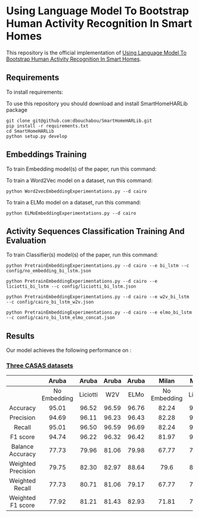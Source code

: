 # Using Language Model To Bootstrap Human Activity Recognition In Smart Homes

This repository is the official implementation of [Using Language Model To Bootstrap Human Activity Recognition In Smart Homes](https://arxiv.org/abs/2030.12345). 

## Requirements

To install requirements:

To use this repository you should download and install SmartHomeHARLib package

```setup
git clone git@github.com:dbouchabou/SmartHomeHARLib.git
pip install -r requirements.txt
cd SmartHomeHARLib
python setup.py develop
```

## Embeddings Training

To train Embedding model(s) of the paper, run this command:

To train a Word2Vec model on a dataset, run this command:
```w2v_train
python Word2vecEmbeddingExperimentations.py --d cairo
```

To train a ELMo model on a dataset, run this command:
```elmo_train
python ELMoEmbeddingExperimentations.py --d cairo
```

## Activity Sequences Classification Training And Evaluation

To train Classifier(s) model(s) of the paper, run this command:

```classifier
python PretrainEmbeddingExperimentations.py --d cairo --e bi_lstm --c config/no_embedding_bi_lstm.json
```

```classifier_liciotti_train
python PretrainEmbeddingExperimentations.py --d cairo --e liciotti_bi_lstm --c config/liciotti_bi_lstm.json
```

```classifier_w2v_train
python PretrainEmbeddingExperimentations.py --d cairo --e w2v_bi_lstm --c config/cairo_bi_lstm_w2v.json
```

```classifier_elmo_train
python PretrainEmbeddingExperimentations.py --d cairo --e elmo_bi_lstm --c config/cairo_bi_lstm_elmo_concat.json
```

## Results

Our model achieves the following performance on :

### [Three CASAS datasets](http://casas.wsu.edu/datasets/)

|                    |     Aruba    |    Aruba   | Aruba | Aruba |     Milan    |    Milan   | Milan | Milan |     Cairo    |    Cairo   | Cairo | Cairo |
|:------------------:|:------------:|:----------:|:-----:|:-----:|:------------:|:----------:|:-----:|:-----:|:------------:|:----------:|:-----:|:-----:|
|                    | No Embedding |  Liciotti  |  W2V  |  ELMo | No Embedding |  Liciotti  |  W2V  |  ELMo | No Embedding |  Liciotti  |  W2V  |  ELMo |
|      Accuracy      |     95.01    |    96.52   | 96.59 | 96.76 |     82.24    |    90.54   | 88.33 | 90.14 |     81.68    |    84.99   | 82.27 | 90.12 |
|      Precision     |     94.69    |    96.11   | 96.23 | 96.43 |     82.28    |    90.08   | 88.28 | 90.20 |     80.22    |    83.17   | 82.04 | 88.41 |
|       Recall       |     95.01    |    96.50   | 96.59 | 96.69 |     82.24    |    90.45   | 88.33 | 90.31 |     81.68    |    82.98   | 82.27 | 87.59 |
|      F1 score      |     94.74    |    96.22   | 96.32 | 96.42 |     81.97    |    90.02   | 87.98 | 90.10 |     80.49    |    82.18   | 81.14 | 87.48 |
|  Balance Accuracy  |     77.73    |    79.96   | 81.06 | 79.98 |     67.77    |    74.31   | 73.61 | 78.25 |     70.09    |    77.52   | 69.38 | 87.00 |
| Weighted Precision |     79.75    |    82.30   | 82.97 | 88.64 |     79.6     |    82.03   | 84.42 | 87.56 |     68.45    |    80.03   | 77.56 | 86.83 |
|   Weighted Recall  |     77.73    |    80.71   | 81.06 | 79.17 |     67.77    |    75.51   | 73.62 | 78.75 |     70.09    |    73.82   | 69.38 | 84.78 |
|  Weighted F1 score |     77.92    |    81.21   | 81.43 | 82.93 |     71.81    |    77.74   | 76.59 | 82.26 |     68.47    |    74.84   | 70.95 | 84.71 |

